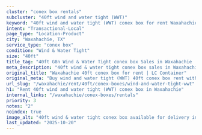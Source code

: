 ```yaml
---
cluster: "conex box rentals"
subcluster: "40ft wind and water tight (WWT)"
keyword: "40ft wind and water tight (WWT) conex box for rent Waxahachie, TX"
intent: "Transactional-Local"
page_type: "Location-Product"
city: "Waxahachie, TX"
service_type: "conex box"
condition: "Wind & Water Tight"
size: "40ft"
title_tag: "40ft G8n Wind & Water Tight conex box Sales in Waxahachie | LC Container"
meta_description: "40ft wind & water tight conex box sales in Waxahachie. Fast delivery, competitive pricing. Serving conex boxes area. Quote ID: Z08. Call (214) 524-4168 for your free quote today."
original_title: "Waxahachie 40ft conex box for rent | LC Container"
original_meta: "Buy wind and water tight (WWT) 40ft conex box rent with local delivery in Waxahachie, TX. LC Container — local Since 2003. Request a fast quote today."
url_slug: "/waxahachie/rent/40ft/conex-boxes/wind-and-water-tight-wwt"
h1: "Rent 40ft wind and water tight (WWT) conex box in Waxahachie"
internal_links: "/waxahachie/conex-boxes/rentals"
priority: 3
notes: "2"
noindex: true
image_alt: "40ft wind & water tight conex box available for delivery in Waxahachie"
last_updated: "2025-10-20"
---
```


<!-- TODO: Add unique city/inventory copy, images, and internal links here. -->
